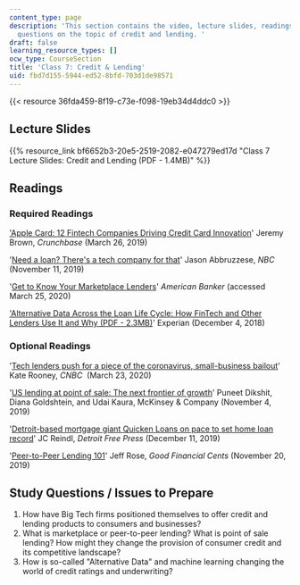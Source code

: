 ```yaml
---
content_type: page
description: 'This section contains the video, lecture slides, readings, and study
  questions on the topic of credit and lending. '
draft: false
learning_resource_types: []
ocw_type: CourseSection
title: 'Class 7: Credit & Lending'
uid: fbd7d155-5944-ed52-8bfd-703d1de98571
---
```

{{< resource 36fda459-8f19-c73e-f098-19eb34d4ddc0 >}}

## Lecture Slides

{{% resource_link bf6652b3-20e5-2519-2082-e047279ed17d "Class 7 Lecture Slides: Credit and Lending (PDF - 1.4MB)" %}}

## Readings

### Required Readings

['Apple Card: 12 Fintech Companies Driving Credit Card Innovation](https://about.crunchbase.com/blog/apple-credit-card-innovation/)' Jeremy Brown, _Crunchbase_ (March 26, 2019)

'[Need a loan? There's a tech company for that](https://www.nbcnews.com/tech/tech-news/need-loan-there-s-tech-company-n1079916)' Jason Abbruzzese, _NBC_ (November 11, 2019)

'[Get to Know Your Marketplace Lenders](https://www.americanbanker.com/slideshow/get-to-know-your-marketplace-lenders)' _American Banker_ (accessed March 25, 2020)

['Alternative Data Across the Loan Life Cycle: How FinTech and Other Lenders Use It and Why (PDF - 2.3MB)](https://www.experian.com/assets/consumer-information/reports/Experian_Aite_AltDataReport_Final_120418.pdf?elqTrackId=7714eff9f5204e7ca8517e8966438157&elqaid=3910&elqat=2)' Experian (December 4, 2018)

### Optional Readings

'[Tech lenders push for a piece of the coronavirus, small-business bailout](https://www.cnbc.com/2020/03/23/tech-lenders-push-for-a-piece-of-the-coronavirus-bailout.html)' Kate Rooney, _CNBC_  (March 23, 2020)

'[US lending at point of sale: The next frontier of growth](https://www.mckinsey.com/industries/financial-services/our-insights/banking-matters/us-lending-at-point-of-sale-the-next-frontier-of-growth)' Puneet Dikshit, Diana Goldshtein, and Udai Kaura, McKinsey & Company (November 4, 2019)

'[Detroit-based mortgage giant Quicken Loans on pace to set home loan record](https://www.freep.com/story/money/business/2019/12/11/detroit-quicken-loans-sets-mortgage-volume-record/2633361001/)' JC Reindl, _Detroit Free Press_ (December 11, 2019)

'[Peer-to-Peer Lending 101](https://www.goodfinancialcents.com/peer-to-peer-lending/)' Jeff Rose, _Good Financial Cents_ (November 20, 2019)

## Study Questions / Issues to Prepare

1. How have Big Tech firms positioned themselves to offer credit and lending products to consumers and businesses?
2. What is marketplace or peer-to-peer lending? What is point of sale lending? How might they change the provision of consumer credit and its competitive landscape?
3. How is so-called "Alternative Data" and machine learning changing the world of credit ratings and underwriting?